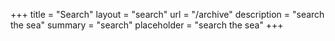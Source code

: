 +++
title = "Search" 
layout = "search"
url = "/archive"
description = "search the sea"
summary = "search"
placeholder = "search the sea"
+++

